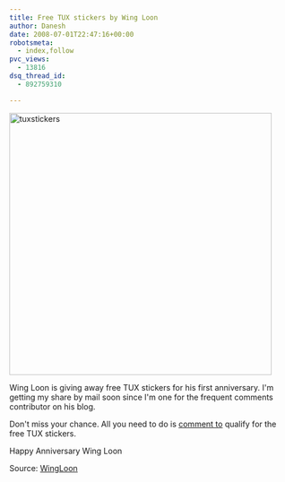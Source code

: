 ```yaml
---
title: Free TUX stickers by Wing Loon
author: Danesh
date: 2008-07-01T22:47:16+00:00
robotsmeta:
  - index,follow
pvc_views:
  - 13816
dsq_thread_id:
  - 892759310

---
```

[<img loading="lazy" class="alignnone size-medium wp-image-644" title="tuxstickers" src="/wp-content/uploads/2008/07/tuxstickers.jpg" alt="tuxstickers" width="468" height="468" srcset="/wp-content/uploads/2008/07/tuxstickers.jpg 468w, /wp-content/uploads/2008/07/tuxstickers-150x150.jpg 150w" sizes="(max-width: 468px) 100vw, 468px" />][1]

Wing Loon is giving away free TUX stickers for his first anniversary. I'm getting my share by mail soon since I'm one for the frequent comments contributor on his blog.

Don't miss your chance. All you need to do is [comment to][2] qualify for the free TUX stickers.[  
][2] 

Happy Anniversary Wing Loon

Source: [WingLoon][2]

 [1]: /wp-content/uploads/2008/07/tuxstickers.jpg
 [2]: http://wingloon.com/2008/07/02/1st-year-anniversary-for-my-blog/